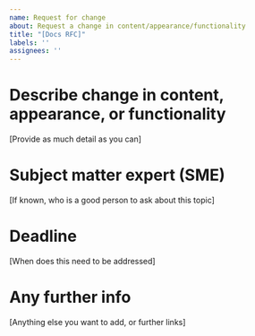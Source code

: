 ```yaml
---
name: Request for change
about: Request a change in content/appearance/functionality
title: "[Docs RFC]"
labels: ''
assignees: ''
---
```


# Describe change in content, appearance, or functionality

[Provide as much detail as you can]

# Subject matter expert (SME)

[If known, who is a good person to ask about this topic]

# Deadline

[When does this need to be addressed]

# Any further info

[Anything else you want to add, or further links]
